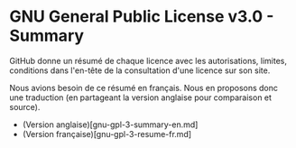 # GNU General Public License v3.0 - Summary

GitHub donne un résumé de chaque licence avec les autorisations, limites, conditions dans l'en-tête de la consultation d'une licence sur son site.

Nous avions besoin de ce résumé en français. Nous en proposons donc une traduction (en partageant la version anglaise pour comparaison et source).

- (Version anglaise)[gnu-gpl-3-summary-en.md]
- (Version française)[gnu-gpl-3-resume-fr.md]
